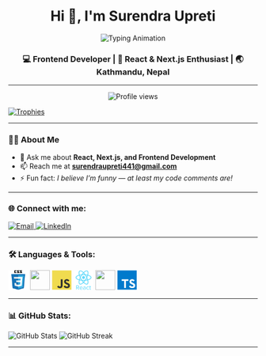 <!-- Profile Header -->
<h1 align="center">Hi 👋, I'm Surendra Upreti</h1>
<!-- Fun Animated Typing -->
<p align="center">
  <img src="https://readme-typing-svg.demolab.com?font=Fira+Code&size=22&pause=1000&color=0E75B6&center=true&vCenter=true&width=500&lines=Frontend+Developer;React+%26+Next.js+Specialist;Always+Learning+New+Things" alt="Typing Animation"/>
</p>

<h3 align="center">💻 Frontend Developer | 🚀 React & Next.js Enthusiast | 🌏 Kathmandu, Nepal</h3>

---

<!-- Profile Views & Trophy -->
<p align="center">
  <img src="https://komarev.com/ghpvc/?username=sp-upreti&label=Profile%20views&color=0e75b6&style=flat" alt="Profile views" /> 
</p>

<p align="">
  <a href="https://github.com/ryo-ma/github-profile-trophy">
    <img src="https://github-profile-trophy.vercel.app/?username=sp-upreti&theme=algolia&margin-w=10&margin-h=10&column=7" alt="Trophies" />
  </a>
</p>

---

<!-- About Me -->
### 👨‍💻 About Me
- 💬 Ask me about **React, Next.js, and Frontend Development**
- 📫 Reach me at **surendraupreti441@gmail.com**
- ⚡ Fun fact: *I believe I’m funny — at least my code comments are!*

---

<!-- Social Links -->
<h3 align="left">🌐 Connect with me:</h3>
<p align="left">
  <a href="mailto:surendraupreti441@gmail.com" target="_blank">
    <img src="https://img.shields.io/badge/Email-D14836?style=for-the-badge&logo=gmail&logoColor=white" alt="Email"/>
  </a>
  <a href="[https://linkedin.com/in/YOUR-LINKEDIN](https://www.linkedin.com/in/surendra-prasad-upreti-aab994238/)" target="_blank">
    <img src="https://img.shields.io/badge/LinkedIn-0A66C2?style=for-the-badge&logo=linkedin&logoColor=white" alt="LinkedIn"/>
  </a>
</p>

---

<!-- Skills -->
<h3 align="left">🛠 Languages & Tools:</h3>
<p align="left">
  <a href="https://www.w3schools.com/css/" target="_blank"><img src="https://raw.githubusercontent.com/devicons/devicon/master/icons/css3/css3-original-wordmark.svg" width="40" height="40"/></a>
  <a href="https://www.figma.com/" target="_blank"><img src="https://www.vectorlogo.zone/logos/figma/figma-icon.svg" width="40" height="40"/></a>
  <a href="https://developer.mozilla.org/en-US/docs/Web/JavaScript" target="_blank"><img src="https://raw.githubusercontent.com/devicons/devicon/master/icons/javascript/javascript-original.svg" width="40" height="40"/></a>
  <a href="https://reactjs.org/" target="_blank"><img src="https://raw.githubusercontent.com/devicons/devicon/master/icons/react/react-original-wordmark.svg" width="40" height="40"/></a>
  <a href="https://tailwindcss.com/" target="_blank"><img src="https://www.vectorlogo.zone/logos/tailwindcss/tailwindcss-icon.svg" width="40" height="40"/></a>
  <a href="https://www.typescriptlang.org/" target="_blank"><img src="https://raw.githubusercontent.com/devicons/devicon/master/icons/typescript/typescript-original.svg" width="40" height="40"/></a>
</p>

---

<!-- GitHub Stats -->
<h3 align="left">📊 GitHub Stats:</h3>
<p align="">
  <img src="https://github-readme-stats.vercel.app/api?username=sp-upreti&show_icons=true&theme=tokyonight&count_private=true" alt="GitHub Stats" height="165"/>
  <img src="https://github-readme-streak-stats.herokuapp.com/?user=sp-upreti&theme=tokyonight" alt="GitHub Streak" height="165"/>
</p>

---

